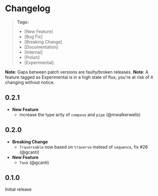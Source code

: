# Changelog

> **Tags:**
> - [New Feature]
> - [Bug Fix]
> - [Breaking Change]
> - [Documentation]
> - [Internal]
> - [Polish]
> - [Experimental]

**Note**: Gaps between patch versions are faulty/broken releases.
**Note**: A feature tagged as Experimental is in a high state of flux, you're at risk of it changing without notice.

## 0.2.1

- **New Feature**
  - increase the type arity of `compose` and `pipe` (@mwalkerwells)

## 0.2.0

- **Breaking Change**
  - `Traversable` now based on `traverse` instead of `sequence`, fix #26 (@gcanti)
- **New Feature**
  - `Task` (@gcanti)

## 0.1.0

Initial release
